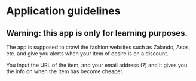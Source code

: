 # Application guidelines

## Warning: this app is only for learning purposes.

The app is supposed to crawl the fashion websites such as Zalando, Asos, etc. and give you alerts when your item of desire is on a discount.

You input the URL of the item, and your email address (?) and it gives you the info on when the item has become cheaper.

